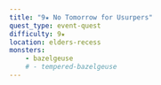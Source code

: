 ```yaml
---
title: "9★ No Tomorrow for Usurpers"
quest_type: event-quest
difficulty: 9★
location: elders-recess
monsters:
    - bazelgeuse
    # - tempered-bazelgeuse
---
```

